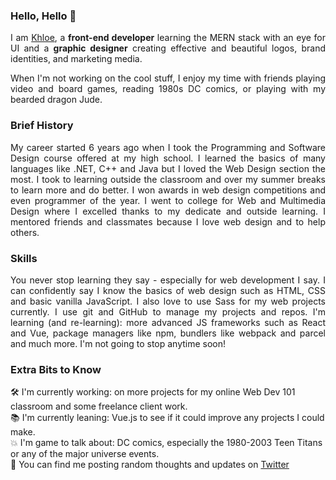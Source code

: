 ### Hello, Hello 👋

<p align="justify">I am <a href="https://khloeabrown.com/" target="_blank">Khloe</a>, a <strong>front-end developer</strong> learning the MERN stack with an eye for UI and a <strong>graphic designer</strong> creating effective and beautiful logos, brand identities, and marketing media.</p>

<p align="justify">When I'm not working on the cool stuff, I enjoy my time with friends playing video and board games, reading 1980s DC comics, or playing with my bearded dragon Jude.</p>

### Brief History
<p align="justify">My career started 6 years ago when I took the Programming and Software Design course offered at my high school. I learned the basics of many languages like .NET, C++ and Java but I loved the Web Design section the most. I took to learning outside the classroom and over my summer breaks to learn more and do better. I won awards in web design competitions and even programmer of the year. I went to college for Web and Multimedia Design where I excelled thanks to my dedicate and outside learning. I mentored friends and classmates because I love web design and to help others.</p>

### Skills
<p align="justify">You never stop learning they say - especially for web development I say. I can confidently say I know the basics of web design such as HTML, CSS and basic vanilla JavaScript. I also love to use Sass for my web projects currently. I use git and GitHub to manage my projects and repos. I'm learning (and re-learning): more advanced JS frameworks such as React and Vue, package managers like npm, bundlers like webpack and parcel and much more. I'm not going to stop anytime soon!</p>

### Extra Bits to Know
🛠 I'm currently working: on more projects for my online Web Dev 101 classroom and some freelance client work.<br />
📚 I'm currently leaning: Vue.js to see if it could improve any projects I could make.<br />
💥 I'm game to talk about: DC comics, especially the 1980-2003 Teen Titans or any of the major universe events.<br />
📢 You can find me posting random thoughts and updates on <a href="https://twitter.com/khloeabrown" target="_blank">Twitter</a>
